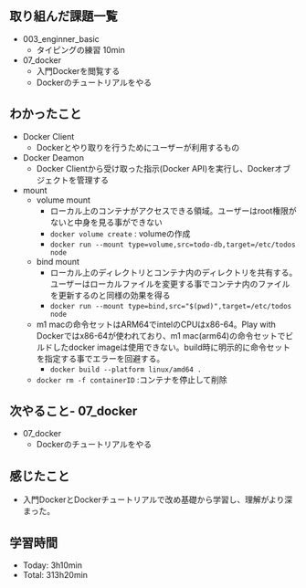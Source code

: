 ## 取り組んだ課題一覧
- 003_enginner_basic
  - タイピングの練習 10min
- 07_docker
  - 入門Dockerを閲覧する
  - Dockerのチュートリアルをやる
## わかったこと
- Docker Client
  - Dockerとやり取りを行うためにユーザーが利用するもの
- Docker Deamon
  - Docker Clientから受け取った指示(Docker API)を実行し、Dockerオブジェクトを管理する
- mount
  - volume mount
    - ローカル上のコンテナがアクセスできる領域。ユーザーはroot権限がないと中身を見る事ができない
    - `docker volume create` : volumeの作成
    - `docker run --mount type=volume,src=todo-db,target=/etc/todos node`
  - bind mount
    - ローカル上のディレクトリとコンテナ内のディレクトリを共有する。ユーザーはローカルファイルを変更する事でコンテナ内のファイルを更新するのと同様の効果を得る
    - `docker run --mount type=bind,src="$(pwd)",target=/etc/todos node`
  - m1 macの命令セットはARM64でintelのCPUはx86-64。Play with Dockerではx86-64が使われており、m1 mac(arm64)の命令セットでビルドしたdocker imageは使用できない。build時に明示的に命令セットを指定する事でエラーを回避する。
    - `docker build --platform linux/amd64 .`
  - `docker rm -f containerID` :コンテナを停止して削除
## 次やること- 07_docker
- 07_docker
  - Dockerのチュートリアルをやる
## 感じたこと
- 入門DockerとDockerチュートリアルで改め基礎から学習し、理解がより深まった。
## 学習時間
- Today: 3h10min
- Total: 313h20min